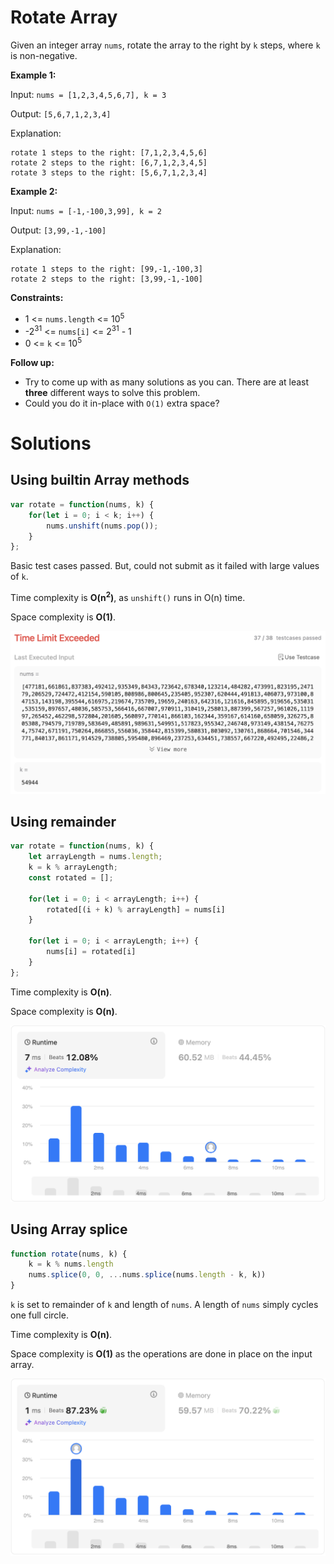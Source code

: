 # Rotate Array

Given an integer array `nums`, rotate the array to the right by `k` steps, where `k` is non-negative.

**Example 1:**

Input: `nums = [1,2,3,4,5,6,7], k = 3`

Output: `[5,6,7,1,2,3,4]`

Explanation:
```
rotate 1 steps to the right: [7,1,2,3,4,5,6]
rotate 2 steps to the right: [6,7,1,2,3,4,5]
rotate 3 steps to the right: [5,6,7,1,2,3,4]
```

**Example 2:**

Input: `nums = [-1,-100,3,99], k = 2`

Output: `[3,99,-1,-100]`

Explanation: 
```
rotate 1 steps to the right: [99,-1,-100,3]
rotate 2 steps to the right: [3,99,-1,-100]
```
 
**Constraints:**
- 1 <= `nums.length` <= 10<sup>5</sup>
- -2<sup>31</sup> <= `nums[i]` <= 2<sup>31</sup> - 1
- 0 <= `k` <= 10<sup>5</sup>

**Follow up:**

- Try to come up with as many solutions as you can. There are at least **three** different ways to solve this problem.
- Could you do it in-place with `O(1)` extra space?

# Solutions

## Using builtin Array methods

```javascript
var rotate = function(nums, k) {
    for(let i = 0; i < k; i++) {
        nums.unshift(nums.pop());
    }
};
```

Basic test cases passed. But, could not submit as it failed with large values of `k`.

Time complexity is **O(n<sup>2</sup>)**, as `unshift()` runs in O(n) time.

Space complexity is **O(1)**.

<img src="./array-methods.png" style="width: 600px" alt="Using array methods"/>

## Using remainder

```javascript
var rotate = function(nums, k) {
    let arrayLength = nums.length;
    k = k % arrayLength;
    const rotated = [];

    for(let i = 0; i < arrayLength; i++) {
        rotated[(i + k) % arrayLength] = nums[i]
    }

    for(let i = 0; i < arrayLength; i++) {
        nums[i] = rotated[i]
    }
};
```

Time complexity is **O(n)**.

Space complexity is **O(n)**.

<img src="./using-remainder.png" style="width: 600px" alt="Using remainder"/>

## Using Array splice

```javascript
function rotate(nums, k) {
    k = k % nums.length
    nums.splice(0, 0, ...nums.splice(nums.length - k, k))
}
```

`k` is set to remainder of `k` and length of `nums`. A length of `nums` simply cycles one full circle.

Time complexity is **O(n)**.

Space complexity is **O(1)** as the operations are done in place on the input array.

<img src="./using-splice.png" style="width: 600px" alt="Using remainder"/>